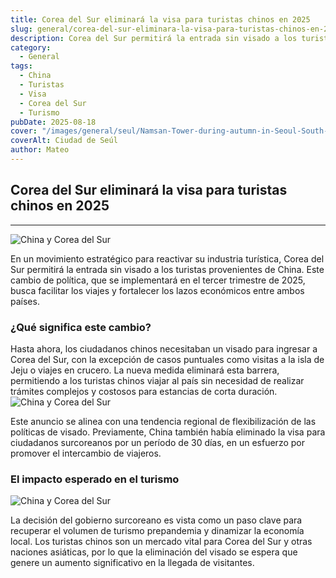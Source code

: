 ```yaml
---
title: Corea del Sur eliminará la visa para turistas chinos en 2025
slug: general/corea-del-sur-eliminara-la-visa-para-turistas-chinos-en-2025
description: Corea del Sur permitirá la entrada sin visado a los turistas provenientes de China.
category:
  - General
tags:
  - China
  - Turistas
  - Visa
  - Corea del Sur
  - Turismo
pubDate: 2025-08-18
cover: "/images/general/seul/Namsan-Tower-during-autumn-in-Seoul-South-Korea-1244x700.jpg"
coverAlt: Ciudad de Seúl
author: Mateo
---
```


## Corea del Sur eliminará la visa para turistas chinos en 2025

***
<img src="/images/general/seul/china-korea.avif" alt="China y Corea del Sur">

En un movimiento estratégico para reactivar su industria turística, Corea del Sur permitirá la entrada sin visado a los turistas provenientes de China. Este cambio de política, que se implementará en el tercer trimestre de 2025, busca facilitar los viajes y fortalecer los lazos económicos entre ambos países.

### ¿Qué significa este cambio?

Hasta ahora, los ciudadanos chinos necesitaban un visado para ingresar a Corea del Sur, con la excepción de casos puntuales como visitas a la isla de Jeju o viajes en crucero. La nueva medida eliminará esta barrera, permitiendo a los turistas chinos viajar al país sin necesidad de realizar trámites complejos y costosos para estancias de corta duración.
<img src="/images/general/seul/seoul.jpg" alt="China y Corea del Sur">

Este anuncio se alinea con una tendencia regional de flexibilización de las políticas de visado. Previamente, China también había eliminado la visa para ciudadanos surcoreanos por un período de 30 días, en un esfuerzo por promover el intercambio de viajeros.

### El impacto esperado en el turismo
<img src="/images/general/seul/seoul2.jpg" alt="China y Corea del Sur">

La decisión del gobierno surcoreano es vista como un paso clave para recuperar el volumen de turismo prepandemia y dinamizar la economía local. Los turistas chinos son un mercado vital para Corea del Sur y otras naciones asiáticas, por lo que la eliminación del visado se espera que genere un aumento significativo en la llegada de visitantes.
